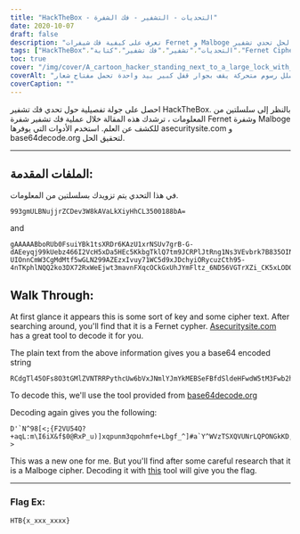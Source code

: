 ```yaml
---
title: "HackTheBox - التحديات - التشفير - فك الشفرة"
date: 2020-10-07
draft: false
description: "تعرف على كيفية فك شيفرات Fernet و Malboge لحل تحدي تشفير HackTheBox وكشف العلم المخفي."
tags: ["HackTheBox"،"التحديات"،"تشفير"،"فك تشفير"،"كتابة"،"Fernet Cipher" ،"Malboge Cipher" ،"التشفير المتماثل"،"الأمن الإلكتروني"،"التشفير"،"اختبار الاختراق"،"بايثون"،"حماية"،"تحدي"،"CTF" ،"علَم"،"التشفير"،"فك التشفير"،"Base64"]
toc: true
cover: "/img/cover/A_cartoon_hacker_standing_next_to_a_large_lock_with_one_hand.png"
coverAlt: "متسلل رسوم متحركة يقف بجوار قفل كبير بيد واحدة تحمل مفتاح شعار Fernet ويدا الأخرى تحمل مفتاح شعار Malboge بينما يظهر العلم داخل القفل"
coverCaption: ""
---
```


احصل على جولة تفصيلية حول تحدي فك تشفير HackTheBox. بالنظر إلى سلسلتين من المعلومات ، ترشدك هذه المقالة خلال عملية فك تشفير شفرة Fernet وشفرة Malboge للكشف عن العلم. استخدم الأدوات التي يوفرها asecuritysite.com و base64decode.org لتحقيق الحل.

______

## الملفات المقدمة:

في هذا التحدي يتم تزويدك بسلسلتين من المعلومات.

```
993gmULBNujjrZCDev3W8kAVaLkXiyHhCL3500188bA=
```
and
```
gAAAAABboRUb0FsuiYBk1tsXRDr6KAzU1xrNSUv7grB-G-dAEeyqj99kUebz466I2VcH5xDa5HEc5KkbgTklQ7tm9JCRPlJtRng1Ns3VEvbrk7B835OINfPnRbc-UIOnnCmW3CgMdMtf5wGLN299AZEzxIvuy71WC5d9xJDchyiORycuzCth95-4nTKphlNQQ2ko3DX72RxWeEjwt3mavnFXqcOCkGxUhJYmFltz_6ND56VGTrXZi_CK5xLODOX4sj1GNwN_CrU3sJ0obTdA2wF5OaDZLbA1GBPfK0PDlC9WxoUf85K0tFXKfqbt3c5YqtqfytNG5gTkbDFM2NjE7BveBf1DP9ca8g==
```

## Walk Through:

At first glance it appears this is some sort of key and some cipher text.
After searching around, you'll find that it is a Fernet cypher.
[Asecuritysite.com](https://asecuritysite.com/encryption/ferdecode) has a great tool to decode it for you.

The plain text from the above information gives you a base64 encoded string

```
RCdgTl45OFs8O3tGMlZVNTRRPythcUw6bVxJNmlYJmYkMEBSeFBfdSldeHFwdW5tM3Fwb2htZmUrTGJnZl9eXSNhYFleV1Z6VFNyUVZVTnJMUVBPTkdrS0QsSEFlKERDPDtfPz5+fTVZOTg3dzUuUjJyMC8oJyZKKikoJyYlfHtBeX53djx6eXhxWTZ0c1VUcG9oLnk=
```

To decode this, we'll use the tool provided from [base64decode.org](https://www.base64decode.org/)

Decoding again gives you the following:
```
D'`N^98[<;{F2VU54Q?+aqL:m\I6iX&f$0@RxP_u)]xqpunm3qpohmfe+Lbgf_^]#a`Y^WVzTSXQVUNrLQPONGkKD,HAe(DC<;_?>
```

This was a new one for me. But you'll find after some careful research that it is a Malboge cipher.
Decoding it with [this](http://malbolge.doleczek.pl/) tool will give you the flag.

______

### Flag Ex:
```
HTB{x_xxx_xxxx}
```

